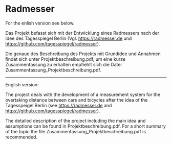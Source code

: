 # Radmesser
For the enlish version see below.

Das Projekt befasst sich mit der Entwicklung eines Radmessers nach der Idee des Tagesspiegel Berlin (Vgl. https://radmesser.de und https://github.com/tagesspiegel/radmesser). 

Die genaue des Beschreibung des Projekts mit Grundidee und Annahmen findet sich unter Projektbeschreibung.pdf, um eine kurze Zusammenfassung zu erhalten empfiehlt sich die Datei Zusammenfassung_Projektbeschreibung.pdf.

------------------------------------------------------------
English version:

The project deals with the development of a measurement system for the overtaking distance between cars and bicycles after the idea of the Tagesspeigel Berlin (see https://radmesser.de and https://github.com/tagesspiegel/radmesser).

The detailed description of the project including the main idea and assumptions  can be found in Projektbeschreibung.pdf. For a short summary of the topic the file Zusammenfassung_Projektbeschreibung.pdf is recommended.
